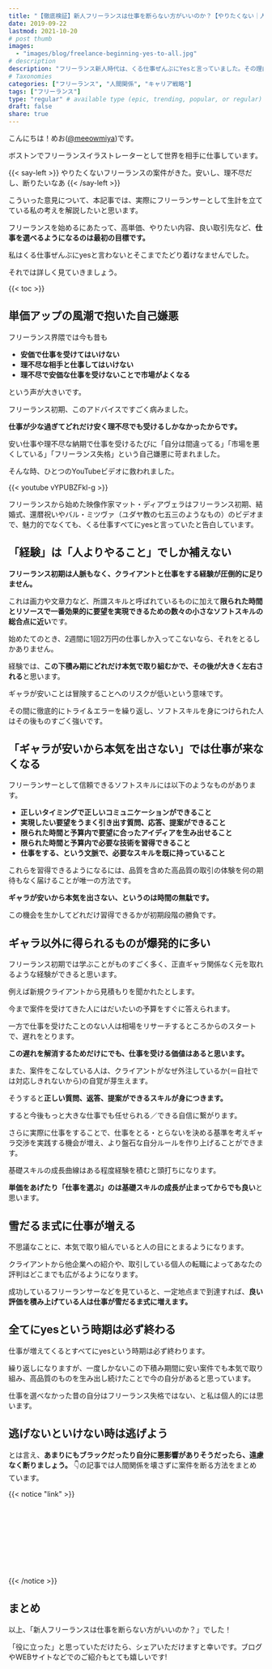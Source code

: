 ```yaml
---
title: "【徹底検証】新人フリーランスは仕事を断らない方がいいのか？【やりたくない｜人間関係を壊さず｜勇気｜安い｜理不尽】"
date: 2019-09-22
lastmod: 2021-10-20
# post thumb
images:
  - "images/blog/freelance-beginning-yes-to-all.jpg"
# description
description: "フリーランス新人時代は、くる仕事ぜんぶにYesと言っていました。その理由について解説します。"
# Taxonomies
categories: ["フリーランス", "人間関係", "キャリア戦略"]
tags: ["フリーランス"]
type: "regular" # available type (epic, trending, popular, or regular)
draft: false
share: true
---
```


こんにちは！めお(<u><a href="https://twitter.com/meeowmiya" target="_blank">@meeowmiya</a></u>)です。

ボストンでフリーランスイラストレーターとして世界を相手に仕事しています。

{{< say-left >}}
やりたくないフリーランスの案件がきた。安いし、理不尽だし、断りたいなあ
{{< /say-left >}}

こういった意見について、本記事では、実際にフリーランサーとして生計を立てている私の考えを解説したいと思います。

フリーランスを始めるにあたって、高単価、やりたい内容、良い取引先など、<span class="keiko-red">**仕事を選べるようになるのは最初の目標です。**</span>

私はくる仕事ぜんぶにyesと言わないとそこまでたどり着けなませんでした。

それでは詳しく見ていきましょう。	

{{< toc >}}


## 単価アップの風潮で抱いた自己嫌悪
フリーランス界隈では今も昔も
* **安価で仕事を受けてはいけない**
* **理不尽な相手と仕事してはいけない**
* **理不尽で安価な仕事を受けないことで市場がよくなる**

という声が大きいです。

フリーランス初期、このアドバイスですごく病みました。

<span class="keiko-red">**仕事が少な過ぎてどれだけ安く理不尽でも受けるしかなかったからです。**</span>

安い仕事や理不尽な納期で仕事を受けるたびに「自分は間違ってる」「市場を悪くしている」「フリーランス失格」という自己嫌悪に苛まれました。

そんな時、ひとつのYouTubeビデオに救われました。

{{< youtube vYPUBZFkl-g >}}

フリーランスから始めた映像作家マット・ディアヴェラはフリーランス初期、結婚式、還暦祝いやバル・ミツヴァ（ユダヤ教の七五三のようなもの）のビデオまで、魅力的でなくても、くる仕事すべてにyesと言っていたと告白しています。

## 「経験」は「人よりやること」でしか補えない

<span class="keiko-red">**フリーランス初期は人脈もなく、クライアントと仕事をする経験が圧倒的に足りません。**</span>

これは画力や文章力など、所謂スキルと呼ばれているものに加えて<span class="keiko-red">**限られた時間とリソースで一番効果的に要望を実現できるための数々の小さなソフトスキルの総合点に近い**</span>です。

始めたてのとき、2週間に1回2万円の仕事しか入ってこないなら、それをとるしかありません。

経験では、<span class="keiko-red">**この下積み期にどれだけ本気で取り組むかで、その後が大きく左右される**</span>と思います。

ギャラが安いことは冒険することへのリスクが低いという意味です。

その間に徹底的にトライ＆エラーを繰り返し、ソフトスキルを身につけられた人はその後ものすごく強いです。

## 「ギャラが安いから本気を出さない」では仕事が来なくなる
フリーランサーとして信頼できるソフトスキルには以下のようなものがあります。

* **正しいタイミングで正しいコミュニケーションができること**
* **実現したい要望をうまく引き出す質問、応答、提案ができること**
* **限られた時間と予算内で要望に合ったアイディアを生み出せること**
* **限られた時間と予算内で必要な技術を習得できること**
* **仕事をする、という文脈で、必要なスキルを既に持っていること**

これらを習得できるようになるには、品質を含めた高品質の取引の体験を何の期待もなく届けることが唯一の方法です。

<span class="keiko-red">**ギャラが安いから本気を出さない、というのは時間の無駄です。**</span>

この機会を生かしてどれだけ習得できるかが初期段階の勝負です。

## ギャラ以外に得られるものが爆発的に多い
フリーランス初期では学ぶことがものすごく多く、正直ギャラ関係なく元を取れるような経験ができると思います。

例えば新規クライアントから見積もりを聞かれたとします。

今まで案件を受けてきた人にはだいたいの予算をすぐに答えられます。

一方で仕事を受けたことのない人は相場をリサーチするところからのスタートで、遅れをとります。

<span class="keiko-red">**この遅れを解消するためだけにでも、仕事を受ける価値はあると思います。**</span>

また、案件をこなしている人は、クライアントがなぜ外注しているか(＝自社では対応しきれないから)の自覚が芽生えます。

そうすると<span class="keiko-red">**正しい質問、返答、提案ができるスキルが身につきます。**</span>

すると今後もっと大きな仕事でも任せられる／できる自信に繋がります。

さらに実際に仕事をすることで、仕事をとる・とらないを決める基準を考えギャラ交渉を実践する機会が増え、より盤石な自分ルールを作り上げることができます。

基礎スキルの成長曲線はある程度経験を積むと頭打ちになります。

<span class="keiko-red">**単価をあげたり「仕事を選ぶ」のは基礎スキルの成長が止まってからでも良い**</span>と思います。

## 雪だるま式に仕事が増える
不思議なことに、本気で取り組んでいると人の目にとまるようになります。

クライアントから他企業への紹介や、取引している個人の転職によってあなたの評判はどこまでも広がるようになります。

成功しているフリーランサーなどを見ていると、一定地点まで到達すれば、<span class="keiko-red">**良い評価を積み上げている人は仕事が雪だるま式に増えます。**</span>

## 全てにyesという時期は必ず終わる
仕事が増えてくるとすべてにyesという時期は必ず終わります。

繰り返しになりますが、一度しかないこの下積み期間に安い案件でも本気で取り組み、高品質のものを生み出し続けたことで今の自分があると思っています。

仕事を選べなかった昔の自分はフリーランス失格ではない、と私は個人的には思います。

## 逃げないといけない時は逃げよう

とは言え、<span class="keiko-red">**あまりにもブラックだったり自分に悪影響がありそうだったら、遠慮なく断りましょう。**</span>
👇の記事では人間関係を壊さずに案件を断る方法をまとめています。

{{< notice "link" >}}
<div class="iframely-embed"><div class="iframely-responsive" style="height: 140px; padding-bottom: 0;"><a href="https://menglish.jp/post/freelance-say-no/" data-iframely-url="//cdn.iframe.ly/TmlGTHX?card=small"></a></div></div><script async src="//cdn.iframe.ly/embed.js" charset="utf-8"></script>
{{< /notice >}}

## まとめ
以上、「新人フリーランスは仕事を断らない方がいいのか？」でした！

「役に立った」と思っていただけたら、シェアいただけますと幸いです。ブログやWEBサイトなどでのご紹介もとても嬉しいです!